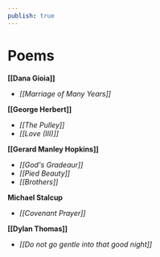 ```yaml
---
publish: true
---
```

# Poems

**[[Dana Gioia]]**
- *[[Marriage of Many Years]]*

**[[George Herbert]]**
- *[[The Pulley]]*
- *[[Love (III)]]*

**[[Gerard Manley Hopkins]]**
- *[[God's Gradeaur]]*
- *[[Pied Beauty]]*
- *[[Brothers]]*

**Michael Stalcup**
- *[[Covenant Prayer]]*

**[[Dylan Thomas]]**
- *[[Do not go gentle into that good night]]*